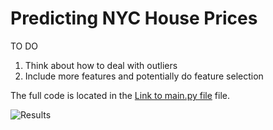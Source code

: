 # Predicting NYC House Prices

TO DO

1.  Think about how to deal with outliers
2. Include more features and potentially do feature selection

The full code is located in the [Link to main.py file](main.py) file.

![Results](/figures/model_selection_comparison.png)
